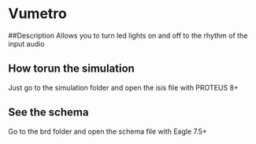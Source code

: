 # Vumetro

##Description
Allows you to turn led lights on and off to the rhythm of the input audio

## How torun the simulation
Just go to the simulation folder and open the isis file with PROTEUS 8+

## See the schema
Go to the brd folder and open the schema file with Eagle 7.5+ 


